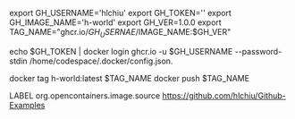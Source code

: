 export GH_USERNAME='hlchiu'
export GH_TOKEN=''
export GH_IMAGE_NAME='h-world'
export GH_VER=1.0.0
export TAG_NAME="ghcr.io/$GH_USERNAE/$IMAGE_NAME:$GH_VER"

echo $GH_TOKEN | docker login ghcr.io -u $GH_USERNAME --password-stdin
/home/codespace/.docker/config.json.

docker tag h-world:latest $TAG_NAME
docker push $TAG_NAME

LABEL org.opencontainers.image.source https://github.com/hlchiu/Github-Examples
